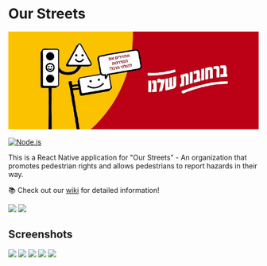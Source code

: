 #   Our Streets

<p align="center">
<img src="banner.jpg">
</p>

[![Node.js](https://github.com/orellazri/ourstreets/actions/workflows/node.js.yml/badge.svg)](https://github.com/orellazri/ourstreets/actions/workflows/node.js.yml)

This is a React Native application for "Our Streets" - An organization that promotes pedestrian rights and allows pedestrians to report hazards in their way.

📚 Check out our [wiki](https://github.com/orellazri/ourstreets/wiki) for detailed information!

<a href="https://apps.apple.com/il/app/%D7%91%D7%A8%D7%97%D7%95%D7%91%D7%95%D7%AA-%D7%A9%D7%9C%D7%A0%D7%95/id1627050270"><img height="40" src="https://developer.apple.com/app-store/marketing/guidelines/images/badge-example-preferred.png" /></a>
<a href="https://play.google.com/store/apps/details?id=org.ourstreets.ourstreets"><img height="40" src="https://lh3.googleusercontent.com/cjsqrWQKJQp9RFO7-hJ9AfpKzbUb_Y84vXfjlP0iRHBvladwAfXih984olktDhPnFqyZ0nu9A5jvFwOEQPXzv7hr3ce3QVsLN8kQ2Ao=s0" /></a>


## Screenshots
<p>
  <img width="250" src="https://user-images.githubusercontent.com/32670283/158578680-3c7c1b54-0282-477a-8fd0-c2294ad43f7f.png" />
  <img width="250" src="https://user-images.githubusercontent.com/99403939/166322478-12081e8a-b19f-40d8-893e-a799bcc0cd1d.png" />
  <img width="250" src="https://user-images.githubusercontent.com/99403939/166322353-a277b121-4552-42b3-ac93-f07ca23a15bc.png" />
  <img width="250" src="https://user-images.githubusercontent.com/32670283/158579585-7c432993-2a16-4663-9f5a-b3fd2ff47709.png" />
  <img width="250" src="https://user-images.githubusercontent.com/32670283/158579753-dc708a76-5e53-4124-a9fd-3d2d6d19ab80.png" />
</p>
